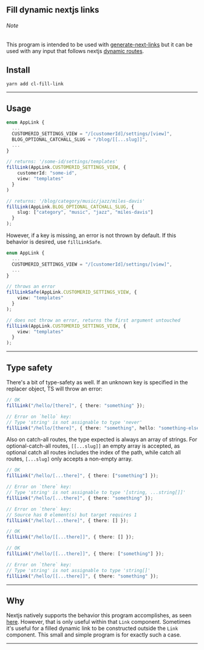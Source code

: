 ## Fill dynamic nextjs links

###### Note

This program is intended to be used with [generate-next-links](https://github.com/Lindeneg/generate-next-links) but it can be used with any input that follows nextjs [dynamic routes](https://nextjs.org/docs/routing/dynamic-routes).

## Install

`yarn add cl-fill-link`

---

## Usage

```ts
enum AppLink {
  ...
  CUSTOMERID_SETTINGS_VIEW = "/[customerId]/settings/[view]",
  BLOG_OPTIONAL_CATCHALL_SLUG = "/blog/[[...slug]]",
  ...
}

// returns: '/some-id/settings/templates'
fillLink(AppLink.CUSTOMERID_SETTINGS_VIEW, {
    customerId: "some-id",
    view: "templates"
  }
)

// returns: '/blog/category/music/jazz/miles-davis'
fillLink(AppLink.BLOG_OPTIONAL_CATCHALL_SLUG, {
    slug: ["category", "music", "jazz", "miles-davis"]
  }
);
```

However, if a key is missing, an error is not thrown by default. If this behavior is desired, use `fillLinkSafe`.

```ts
enum AppLink {
  ...
  CUSTOMERID_SETTINGS_VIEW = "/[customerId]/settings/[view]",
  ...
}

// throws an error
fillLinkSafe(AppLink.CUSTOMERID_SETTINGS_VIEW, {
    view: "templates"
  }
);

// does not throw an error, returns the first argument untouched
fillLink(AppLink.CUSTOMERID_SETTINGS_VIEW, {
    view: "templates"
  }
);
```

---

## Type safety

There's a bit of type-safety as well. If an unknown key is specified in the replacer object, TS will throw an error:

```ts
// OK
fillLink("/hello/[there]", { there: "something" });

// Error on `hello` key:
// Type 'string' is not assignable to type 'never'
fillLink("/hello/[there]", { there: "something", hello: "something-else " });
```

Also on catch-all routes, the type expected is always an array of strings. For optional-catch-all routes, `[[...slug]]` an empty array is accepted, as optional catch all routes includes the index of the path, while catch all routes, `[...slug]` only accepts a non-empty array.

```ts
// OK
fillLink("/hello/[...there]", { there: ["something"] });

// Error on `there` key:
// Type 'string' is not assignable to type '[string, ...string[]]'
fillLink("/hello/[...there]", { there: "something" });

// Error on `there` key:
// Source has 0 element(s) but target requires 1
fillLink("/hello/[...there]", { there: [] });

// OK
fillLink("/hello/[[...there]]", { there: [] });

// OK
fillLink("/hello/[[...there]]", { there: ["something"] });

// Error on `there` key:
// Type 'string' is not assignable to type 'string[]'
fillLink("/hello/[[...there]]", { there: "something" });
```

---

## Why

Nextjs natively supports the behavior this program accomplishes, as seen [here](https://nextjs.org/docs/api-reference/next/link#with-url-object). However, that is only useful within that `Link` component. Sometimes it's useful for a filled dynamic link to be constructed outside the `Link` component. This small and simple program is for exactly such a case.

---
